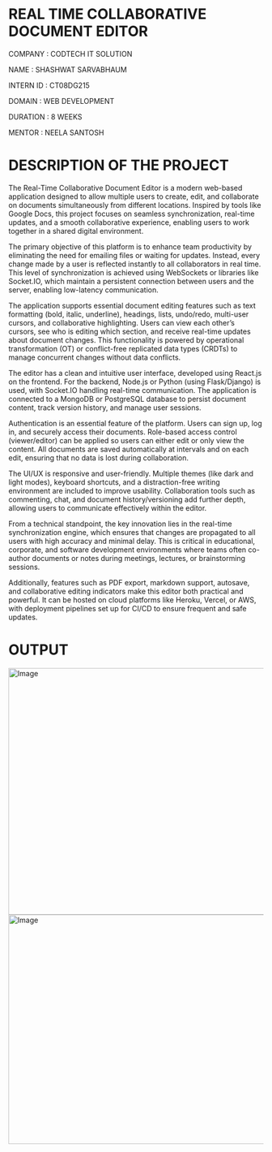 # REAL TIME COLLABORATIVE DOCUMENT EDITOR

COMPANY : CODTECH IT SOLUTION

NAME : SHASHWAT SARVABHAUM

INTERN ID : CT08DG215

DOMAIN : WEB DEVELOPMENT

DURATION : 8 WEEKS

MENTOR : NEELA SANTOSH

# DESCRIPTION OF THE PROJECT

The Real-Time Collaborative Document Editor is a modern web-based application designed to allow multiple users to create, edit, and collaborate on documents simultaneously from different locations. Inspired by tools like Google Docs, this project focuses on seamless synchronization, real-time updates, and a smooth collaborative experience, enabling users to work together in a shared digital environment.

The primary objective of this platform is to enhance team productivity by eliminating the need for emailing files or waiting for updates. Instead, every change made by a user is reflected instantly to all collaborators in real time. This level of synchronization is achieved using WebSockets or libraries like Socket.IO, which maintain a persistent connection between users and the server, enabling low-latency communication.

The application supports essential document editing features such as text formatting (bold, italic, underline), headings, lists, undo/redo, multi-user cursors, and collaborative highlighting. Users can view each other’s cursors, see who is editing which section, and receive real-time updates about document changes. This functionality is powered by operational transformation (OT) or conflict-free replicated data types (CRDTs) to manage concurrent changes without data conflicts.

The editor has a clean and intuitive user interface, developed using React.js on the frontend. For the backend, Node.js or Python (using Flask/Django) is used, with Socket.IO handling real-time communication. The application is connected to a MongoDB or PostgreSQL database to persist document content, track version history, and manage user sessions.

Authentication is an essential feature of the platform. Users can sign up, log in, and securely access their documents. Role-based access control (viewer/editor) can be applied so users can either edit or only view the content. All documents are saved automatically at intervals and on each edit, ensuring that no data is lost during collaboration.

The UI/UX is responsive and user-friendly. Multiple themes (like dark and light modes), keyboard shortcuts, and a distraction-free writing environment are included to improve usability. Collaboration tools such as commenting, chat, and document history/versioning add further depth, allowing users to communicate effectively within the editor.

From a technical standpoint, the key innovation lies in the real-time synchronization engine, which ensures that changes are propagated to all users with high accuracy and minimal delay. This is critical in educational, corporate, and software development environments where teams often co-author documents or notes during meetings, lectures, or brainstorming sessions.

Additionally, features such as PDF export, markdown support, autosave, and collaborative editing indicators make this editor both practical and powerful. It can be hosted on cloud platforms like Heroku, Vercel, or AWS, with deployment pipelines set up for CI/CD to ensure frequent and safe updates.

# OUTPUT

<img width="1123" height="486" alt="Image" src="https://github.com/user-attachments/assets/240dce6a-5ab4-43fe-a3ab-07995e89fe1e" />


<img width="1478" height="452" alt="Image" src="https://github.com/user-attachments/assets/aac08cd2-57d8-4f38-abe8-3fead3fbb373" />





